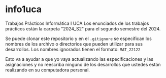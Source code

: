 
# info1uca

Trabajos Prácticos Informática I UCA
Los enunciados de los trabajos prácticos están la carpeta "2024_S2" para el segundo semestre del 2024.

Se puede clonar este repositorio y en el ```.gitignore``` se especifican los nombres de los archivo o directorios que pueden utilizar para sus desarrollos. Los nombres ignorados tienen el formato: ```MAT_22122```

Esto va a ayudar a que yo vaya actualizando las especificaciones y las asignaciones y no reescriba ninguno de los desarrollos que ustedes están realizando en su computadora personal.
